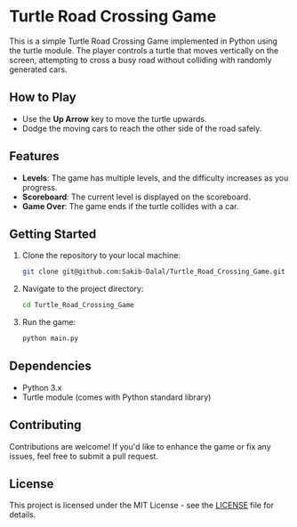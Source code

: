 # Turtle Road Crossing Game

This is a simple Turtle Road Crossing Game implemented in Python using the turtle module. The player controls a turtle that moves vertically on the screen, attempting to cross a busy road without colliding with randomly generated cars.

## How to Play
- Use the **Up Arrow** key to move the turtle upwards.
- Dodge the moving cars to reach the other side of the road safely.

## Features
- **Levels**: The game has multiple levels, and the difficulty increases as you progress.
- **Scoreboard**: The current level is displayed on the scoreboard.
- **Game Over**: The game ends if the turtle collides with a car.

## Getting Started
1. Clone the repository to your local machine:
   ```bash
   git clone git@github.com:Sakib-Dalal/Turtle_Road_Crossing_Game.git
   ```

2. Navigate to the project directory:
   ```bash
   cd Turtle_Road_Crossing_Game
   ```

3. Run the game:
   ```bash
   python main.py
   ```

## Dependencies
- Python 3.x
- Turtle module (comes with Python standard library)


## Contributing
Contributions are welcome! If you'd like to enhance the game or fix any issues, feel free to submit a pull request.

## License
This project is licensed under the MIT License - see the [LICENSE](LICENSE) file for details.
